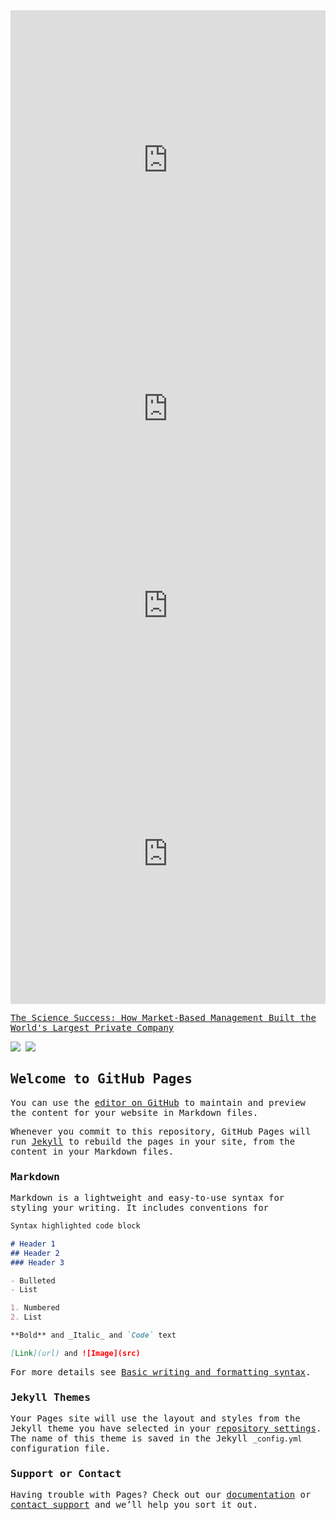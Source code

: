 <style>
@import url('https://fonts.googleapis.com/css2?family=Noto+Emoji:wght@300;500&family=Ubuntu+Mono:ital,wght@0,400;0,700;1,400;1,700&display=swap');
body {
  font-family: 'Ubuntu Mono', monospace;
  }

</style>
<iframe width="100%" height="480" src="https://www.youtube.com/embed/d_7wejdTlak" title="The Evening Prayer - 29 May 09 -  Craigslist Founder Continues to Promote Prostitution" frameborder="0" allow="accelerometer; autoplay; clipboard-write; encrypted-media; gyroscope; picture-in-picture" allowfullscreen></iframe>
<iframe width="100%" height="315" src="https://www.youtube.com/embed/7_tcWCrNjo4" title="YouTube video player" frameborder="0" allow="accelerometer; autoplay; clipboard-write; encrypted-media; gyroscope; picture-in-picture" allowfullscreen></iframe>
<iframe width="100%" height="315" src="https://www.youtube.com/embed/ScvM9pecFOo" title="YouTube video player" frameborder="0" allow="accelerometer; autoplay; clipboard-write; encrypted-media; gyroscope; picture-in-picture" allowfullscreen></iframe>
<iframe width="100%" height="480" src="https://www.youtube.com/embed/9ubKvQe2hQU?list=PLCr6JKQFBYCuXLrtJKdHf8qpu1AoEkzuK" title="WitWi Carmen Sandiego? (1991) Premiere episode | The Taking of the Shrew | Jason vs. Jay vs. Risa" frameborder="0" allow="accelerometer; autoplay; clipboard-write; encrypted-media; gyroscope; picture-in-picture" allowfullscreen></iframe>

[The Science Success: How Market-Based Management Built the World's Largest Private Company](https://www.goodreads.com/book/show/60286997-the-science-success?from_choice=false&from_home_module=false)

<img src="https://www.tripsavvy.com/thmb/izRqjnSKPUwtAoD4iLVF_hVE-Q4=/2637x1978/smart/filters:no_upscale()/GettyImages-120503242-5901add75f9b5810dc097af7.jpg">
<img src="https://cdn.shopify.com/s/files/1/0604/4290/2735/files/Asset_4_480x.png?v=1646971861" >

## Welcome to GitHub Pages

You can use the [editor on GitHub](https://github.com/ThakaRashard/BUBBLEGUMPOP_LATTOH/edit/main/README.md) to maintain and preview the content for your website in Markdown files.

Whenever you commit to this repository, GitHub Pages will run [Jekyll](https://jekyllrb.com/) to rebuild the pages in your site, from the content in your Markdown files.

### Markdown

Markdown is a lightweight and easy-to-use syntax for styling your writing. It includes conventions for

```markdown
Syntax highlighted code block

# Header 1
## Header 2
### Header 3

- Bulleted
- List

1. Numbered
2. List

**Bold** and _Italic_ and `Code` text

[Link](url) and ![Image](src)
```

For more details see [Basic writing and formatting syntax](https://docs.github.com/en/github/writing-on-github/getting-started-with-writing-and-formatting-on-github/basic-writing-and-formatting-syntax).

### Jekyll Themes

Your Pages site will use the layout and styles from the Jekyll theme you have selected in your [repository settings](https://github.com/ThakaRashard/BUBBLEGUMPOP_LATTOH/settings/pages). The name of this theme is saved in the Jekyll `_config.yml` configuration file.

### Support or Contact

Having trouble with Pages? Check out our [documentation](https://docs.github.com/categories/github-pages-basics/) or [contact support](https://support.github.com/contact) and we’ll help you sort it out.